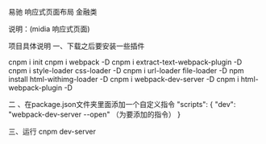 
易驰 响应式页面布局 金融类

说明：(midia 响应式页面) 

项目具体说明
一、下载之后要安装一些插件

cnpm i init cnpm i webpack -D cnpm i extract-text-webpack-plugin -D cnpm i style-loader css-loader -D cnpm i url-loader file-loader -D npm install html-withimg-loader -D cnpm i webpack-dev-server -D cnpm i html-webpack-plugin -D 

二 、在package.json文件夹里面添加一个自定义指令 "scripts": { "dev": "webpack-dev-server --open" （为要添加的指令） } 

三、运行 cnpm dev-server
